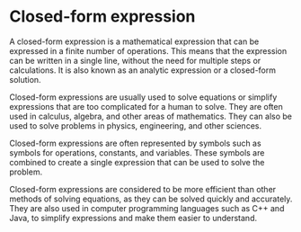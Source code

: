 # Closed-form expression

A closed-form expression is a mathematical expression that can be expressed in a finite number of operations. This means that the expression can be written in a single line, without the need for multiple steps or calculations. It is also known as an analytic expression or a closed-form solution.

Closed-form expressions are usually used to solve equations or simplify expressions that are too complicated for a human to solve. They are often used in calculus, algebra, and other areas of mathematics. They can also be used to solve problems in physics, engineering, and other sciences.

Closed-form expressions are often represented by symbols such as symbols for operations, constants, and variables. These symbols are combined to create a single expression that can be used to solve the problem.

Closed-form expressions are considered to be more efficient than other methods of solving equations, as they can be solved quickly and accurately. They are also used in computer programming languages such as C++ and Java, to simplify expressions and make them easier to understand.
